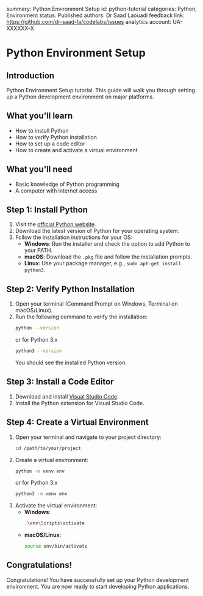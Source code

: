 summary: Python Environment Setup
id: python-tutorial
categories: Python, Environment
status: Published
authors: Dr Saad Laouadi
feedback link: https://github.com/dr-saad-la/codelabs/issues
analytics account: UA-XXXXXX-X


# Python Environment Setup

## Introduction

Python Environment Setup tutorial. This guide will walk you through setting up a Python development environment on major platforms.

## What you'll learn

- How to install Python
- How to verify Python installation
- How to set up a code editor
- How to create and activate a virtual environment

## What you'll need

- Basic knowledge of Python programming
- A computer with internet access

## Step 1: Install Python

1. Visit the [official Python website](https://www.python.org/downloads/).
2. Download the latest version of Python for your operating system.
3. Follow the installation instructions for your OS:
   - **Windows**: Run the installer and check the option to add Python to your PATH.
   - **macOS**: Download the `.pkg` file and follow the installation prompts.
   - **Linux**: Use your package manager, e.g., `sudo apt-get install python3`.

## Step 2: Verify Python Installation

1. Open your terminal (Command Prompt on Windows, Terminal on macOS/Linux).
2. Run the following command to verify the installation:
    ```bash
    python --version
    ```
    or for Python 3.x
    ```bash
    python3 --version
    ```
    You should see the installed Python version.

## Step 3: Install a Code Editor

1. Download and install [Visual Studio Code](https://code.visualstudio.com/).
2. Install the Python extension for Visual Studio Code.

## Step 4: Create a Virtual Environment

1. Open your terminal and navigate to your project directory:
    ```bash
    cd /path/to/your/project
    ```
2. Create a virtual environment:
    ```bash
    python -m venv env
    ```
    or for Python 3.x
    ```bash
    python3 -m venv env
    ```
3. Activate the virtual environment:
    - **Windows**:
        ```bash
        .\env\Scripts\activate
        ```
    - **macOS/Linux**:
        ```bash
        source env/bin/activate
        ```

## Congratulations!

Congratulations! You have successfully set up your Python development environment. You are now ready to start developing Python applications.